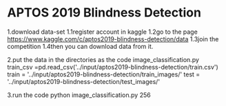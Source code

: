 # APTOS 2019 Blindness Detection

1.download data-set
1.1register account in kaggle
1.2go to the page
https://www.kaggle.com/c/aptos2019-blindness-detection/data
1.3join the competition
1.4then you can download data from it.

2.put the data in the directories as the code image_classification.py
train_csv  =pd.read_csv('../input/aptos2019-blindness-detection/train.csv') 
train      = '../input/aptos2019-blindness-detection/train_images/'
test       = '../input/aptos2019-blindness-detection/test_images/'

3.run the code
python image_classification.py 256
